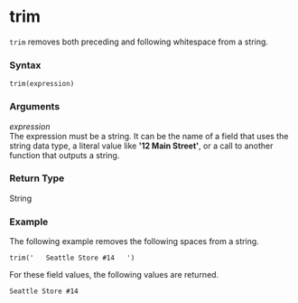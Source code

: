 # trim<a name="trim-function"></a>

`trim` removes both preceding and following whitespace from a string\. 

### Syntax<a name="trim-function-syntax"></a>

```
trim(expression)
```

### Arguments<a name="trim-function-arguments"></a>

 *expression*   
The expression must be a string\. It can be the name of a field that uses the string data type, a literal value like **'12 Main Street'**, or a call to another function that outputs a string\.

### Return Type<a name="trim-function-return-type"></a>

String

### Example<a name="trim-function-example"></a>

The following example removes the following spaces from a string\.

```
trim('   Seattle Store #14   ')
```

For these field values, the following values are returned\.

```
Seattle Store #14
```